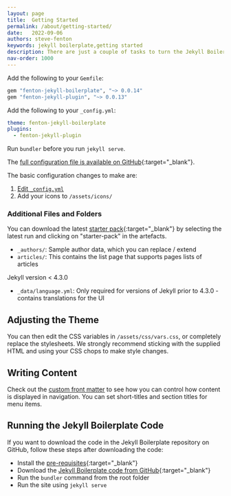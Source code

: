 ```yaml
---
layout: page
title:  Getting Started
permalink: /about/getting-started/
date:   2022-09-06
authors: steve-fenton
keywords: jekyll boilerplate,getting started
description: There are just a couple of tasks to turn the Jekyll Boilerplate into your own working website.
nav-order: 1000
---
```


Add the following to your `Gemfile`:

```ruby
gem "fenton-jekyll-boilerplate", "~> 0.0.14"
gem "fenton-jekyll-plugin", "~> 0.0.13"
```

Add the following to your `_config.yml`:

```yaml
theme: fenton-jekyll-boilerplate
plugins:
  - fenton-jekyll-plugin
```

Run `bundler` before you run `jekyll serve`.

The [full configuration file is available on GitHub](https://github.com/Steve-Fenton/jekyll-boilerplate/blob/main/_config.yml){:target="_blank"}.

The basic configuration changes to make are:

1. [Edit `_config.yml`](/config/)
2. Add your icons to `/assets/icons/`

### Additional Files and Folders

You can download the latest [starter pack](https://github.com/Steve-Fenton/jekyll-boilerplate/actions/workflows/build-jekyll.yml){:target="_blank"} by selecting the latest run and clicking on "starter-pack" in the artefacts.

- `_authors/`: Sample author data, which you can replace / extend
- `articles/`: This contains the list page that supports pages lists of articles

Jekyll version < 4.3.0

- `_data/language.yml`: Only required for versions of Jekyll prior to 4.3.0 - contains translations for the UI

## Adjusting the Theme

You can then edit the CSS variables in `/assets/css/vars.css`, or completely replace the stylesheets. We strongly recommend sticking with the supplied HTML and using your CSS chops to make style changes.

## Writing Content

Check out the [custom front matter](/about/front-matter/) to see how you can control how content is displayed in navigation. You can set short-titles and section titles for menu items.


## Running the Jekyll Boilerplate Code

If you want to download the code in the Jekyll Boilerplate repository on GitHub, follow these steps after downloading the code:

- Install the [pre-requisites](https://jekyllrb.com/docs/){:target="_blank"}
- Download the [Jekyll Boilerplate code from GitHub](https://github.com/Steve-Fenton/jekyll-boilerplate){:target="_blank"}
- Run the `bundler` command from the root folder
- Run the site using `jekyll serve`